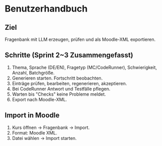 # Benutzerhandbuch

## Ziel
Fragenbank mit LLM erzeugen, prüfen und als Moodle-XML exportieren.

## Schritte (Sprint 2~3 Zusammengefasst)
1. Thema, Sprache (DE/EN), Fragetyp (MC/CodeRunner), Schwierigkeit, Anzahl, Batchgröße.
2. Generieren starten. Fortschritt beobachten.
3. Einträge prüfen, bearbeiten, regenerieren, akzeptieren.
4. Bei CodeRunner Antwort und Testfälle pflegen.
5. Warten bis "Checks" keine Probleme meldet.
6. Export nach Moodle-XML.

## Import in Moodle
1. Kurs öffnen → Fragenbank → Import.
2. Format: Moodle XML.
3. Datei wählen → Import starten.
